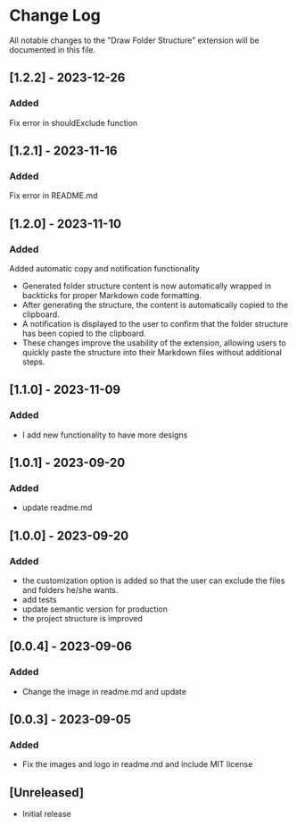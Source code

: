 # Change Log

All notable changes to the "Draw Folder Structure" extension will be documented in this file.

## [1.2.2] - 2023-12-26

### Added

Fix error in shouldExclude function

## [1.2.1] - 2023-11-16

### Added

Fix error in README.md

## [1.2.0] - 2023-11-10

### Added

Added automatic copy and notification functionality

- Generated folder structure content is now automatically wrapped in backticks for proper Markdown code formatting.
- After generating the structure, the content is automatically copied to the clipboard.
- A notification is displayed to the user to confirm that the folder structure has been copied to the clipboard.
- These changes improve the usability of the extension, allowing users to quickly paste the structure into their Markdown files without additional steps.

## [1.1.0] - 2023-11-09

### Added

- I add new functionality to have more designs

## [1.0.1] - 2023-09-20

### Added

- update readme.md

## [1.0.0] - 2023-09-20

### Added

- the customization option is added so that the user can exclude the files and folders he/she wants.
- add tests
- update semantic version for production
- the project structure is improved

## [0.0.4] - 2023-09-06

### Added

- Change the image in readme.md and update

## [0.0.3] - 2023-09-05

### Added

- Fix the images and logo in readme.md and include MIT license

## [Unreleased]

- Initial release
